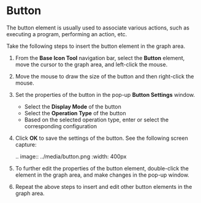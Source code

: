 # Button

The button element is usually used to associate various actions, such as executing a program, performing an action, etc.

Take the following steps to insert the button element in the graph area.

1. From the **Base Icon Tool** navigation bar, select the **Button** element, move the cursor to the graph area, and left-click the mouse.

2. Move the mouse to draw the size of the button and then right-click the mouse.

3. Set the properties of the button in the pop-up **Button Settings** window.

   - Select the **Display Mode** of the button
   - Select the **Operation Type** of the button
   - Based on the selected operation type, enter or select the corresponding configuration

4. Click **OK** to save the settings of the button. See the following screen capture:

   .. image:: ../media/button.png
      :width: 400px

5. To further edit the properties of the button element, double-click the element in the graph area, and make changes in the pop-up window.

6. Repeat the above steps to insert and edit other button elements in the graph area.
